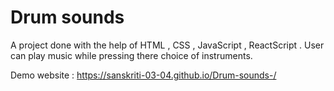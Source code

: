 # Drum sounds 
A project done with the help of HTML , CSS , JavaScript , ReactScript . User can play music while pressing there choice of instruments.

Demo website : https://sanskriti-03-04.github.io/Drum-sounds-/
